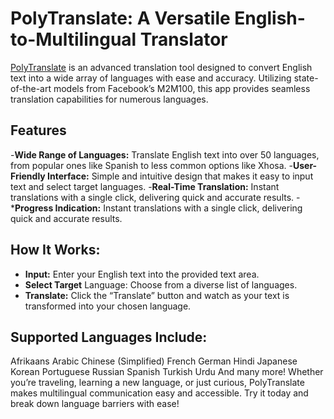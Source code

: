 # PolyTranslate: A Versatile English-to-Multilingual Translator

[PolyTranslate]() is an advanced translation tool designed to convert English text into a wide array of languages with ease and accuracy. Utilizing state-of-the-art models from Facebook’s M2M100, this app provides seamless translation capabilities for numerous languages.

## Features
-**Wide Range of Languages:** Translate English text into over 50 languages, from popular ones like Spanish to less common options like Xhosa.
-**User-Friendly Interface:** Simple and intuitive design that makes it easy to input text and select target languages.
-**Real-Time Translation:** Instant translations with a single click, delivering quick and accurate results.
-***Progress Indication:** Instant translations with a single click, delivering quick and accurate results.

## How It Works:
- **Input:** Enter your English text into the provided text area.
- **Select Target** Language: Choose from a diverse list of languages.
- **Translate:** Click the “Translate” button and watch as your text is transformed into your chosen language.

## Supported Languages Include:
Afrikaans
Arabic
Chinese (Simplified)
French
German
Hindi
Japanese
Korean
Portuguese
Russian
Spanish
Turkish
Urdu
And many more!
Whether you’re traveling, learning a new language, or just curious, PolyTranslate makes multilingual communication easy and accessible. Try it today and break down language barriers with ease!